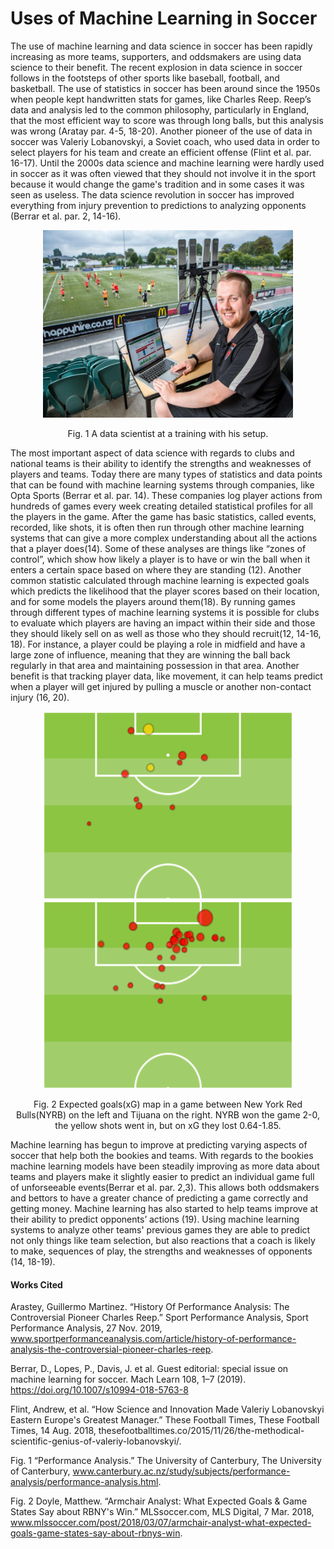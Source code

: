 # Uses of Machine Learning in Soccer

The use of machine learning and data science in soccer has been rapidly increasing as more teams, supporters, and oddsmakers are using data science to their benefit. The recent explosion in data science in soccer follows in the footsteps of other sports like baseball, football, and basketball. The use of statistics in soccer has been around since the 1950s when people kept handwritten stats for games, like Charles Reep. Reep’s data and analysis led to the common philosophy, particularly in England, that the most efficient way to score was through long balls, but this analysis was wrong (Aratay par. 4-5, 18-20). Another pioneer of the use of data in soccer was Valeriy Lobanovskyi, a Soviet coach, who used data in order to select players for his team and create an efficient offense (Flint et al. par. 16-17). Until the 2000s data science and machine learning were hardly used in soccer as it was often viewed that they should not involve it in the sport because it would change the game's tradition and in some cases it was seen as useless. The data science revolution in soccer has improved everything from injury prevention to predictions to analyzing opponents (Berrar et al. par. 2, 14-16).

<p align="center"><img src="PerformanceA.jpg" width="400" height="300"></p>
<p align="center">Fig. 1 A data scientist at a training with his setup.</p>

The most important aspect of data science with regards to clubs and national teams is their ability to identify the strengths and weaknesses of players and teams. Today there are many types of statistics and data points that can be found with machine learning systems through companies, like Opta Sports (Berrar et al. par. 14). These companies log player actions from hundreds of games every week creating detailed statistical profiles for all the players in the game. After the game has basic statistics, called events, recorded, like shots, it is often then run through other machine learning systems that can give a more complex understanding about all the actions that a player does(14). Some of these analyses are things like “zones of control”, which show how likely a player is to have or win the ball when it enters a certain space based on where they are standing (12). Another common statistic calculated through machine learning is expected goals which predicts the likelihood that the player scores based on their location, and for some models the players around them(18). By running games through different types of machine learning systems it is possible for clubs to evaluate which players are having an impact within their side and those they should likely sell on as well as those who they should recruit(12, 14-16, 18). For instance, a player could be playing a role in midfield and have a large zone of influence, meaning that they are winning the ball back regularly in that area and maintaining possession in that area. Another benefit is that tracking player data, like movement, it can help teams predict when a player will get injured by pulling a muscle or another non-contact injury (16, 20).

<p align="center"><img src="NYRBxG.png" width="400" height="300"><img src="TijuanaxG.png" width="400" height="300"></p>
<p align="center">Fig. 2 Expected goals(xG) map in a game between New York Red Bulls(NYRB) on the left and Tijuana on the right. NYRB won the game 2-0, the yellow shots went in, but on xG they lost 0.64-1.85.</p>

Machine learning has begun to improve at predicting varying aspects of soccer that help both the bookies and teams. With regards to the bookies machine learning models have been steadily improving as more data about teams and players make it slightly easier to predict an individual game full of unforseeable events(Berrar et al. par. 2,3). This allows both oddsmakers and bettors to have a greater chance of predicting a game correctly and getting money. Machine learning has also started to help teams improve at their ability to predict opponents’ actions (19). Using machine learning systems to analyze other teams' previous games they are able to predict not only things like team selection, but also reactions that a coach is likely to make, sequences of play, the strengths and weaknesses of opponents (14, 18-19).

#### Works Cited

Arastey, Guillermo Martinez. “History Of Performance Analysis: The Controversial Pioneer Charles Reep.” Sport Performance Analysis, Sport Performance Analysis, 27 Nov. 2019, www.sportperformanceanalysis.com/article/history-of-performance-analysis-the-controversial-pioneer-charles-reep. 

Berrar, D., Lopes, P., Davis, J. et al. Guest editorial: special issue on machine learning for soccer. Mach Learn 108, 1–7 (2019). https://doi.org/10.1007/s10994-018-5763-8

Flint, Andrew, et al. “How Science and Innovation Made Valeriy Lobanovskyi Eastern Europe's Greatest Manager.” These Football Times, These Football Times, 14 Aug. 2018, thesefootballtimes.co/2015/11/26/the-methodical-scientific-genius-of-valeriy-lobanovskyi/. 

Fig. 1 “Performance Analysis.” The University of Canterbury, The University of Canterbury, www.canterbury.ac.nz/study/subjects/performance-analysis/performance-analysis.html. 

Fig. 2 Doyle, Matthew. “Armchair Analyst: What Expected Goals & Game States Say about RBNY's Win.” MLSsoccer.com, MLS Digital, 7 Mar. 2018, www.mlssoccer.com/post/2018/03/07/armchair-analyst-what-expected-goals-game-states-say-about-rbnys-win. 
